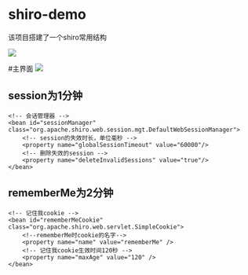 # shiro-demo
该项目搭建了一个shiro常用结构

![](http://www.yqplayer.com/netpicyd/46307ddb4057053788df34c50256f328.png)

#主界面
![](http://www.yqplayer.com/netpicyd/eeed69e6fc9d7760c9dbf629c9e2ebc4.png)
## session为1分钟

    <!-- 会话管理器 -->
    <bean id="sessionManager" class="org.apache.shiro.web.session.mgt.DefaultWebSessionManager">
        <!-- session的失效时长，单位毫秒 -->
        <property name="globalSessionTimeout" value="60000"/>
        <!-- 删除失效的session -->
        <property name="deleteInvalidSessions" value="true"/>
    </bean>

## rememberMe为2分钟

    <!-- 记住我cookie -->
    <bean id="rememberMeCookie" class="org.apache.shiro.web.servlet.SimpleCookie">
        <!--rememberMe时cookie的名字-->
        <property name="name" value="rememberMe" />
        <!-- 记住我cookie生效时间120秒 -->
        <property name="maxAge" value="120" />
    </bean>
